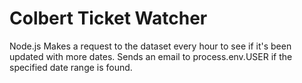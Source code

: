 # Colbert Ticket Watcher

Node.js
Makes a request to the dataset every hour to see if it's been updated with more dates.
Sends an email to process.env.USER if the specified date range is found.
